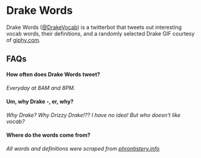 # Drake Words

Drake Words ([@DrakeVocab](https://twitter.com/DrakeVocab)) is a twitterbot that tweets out interesting vocab words, their definitions, and a randomly selected Drake GIF courtesy of [giphy.com](http://giphy.com/). 

## FAQs

#### How often does Drake Words tweet?
_Everyday at 8AM and 8PM._

#### Um, why Drake -, er, why?
_Why Drake? Why Drizzy Drake!?? I have no idea! But who doesn't like vocab?_

#### Where do the words come from?
_All words and definitions were scraped from [phrontistery.info](http://phrontistery.info/)_
